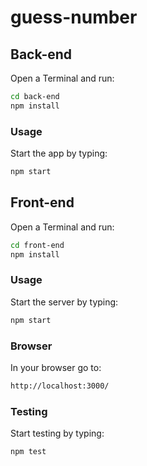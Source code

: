 # guess-number

## Back-end

Open a Terminal and run:

```sh
cd back-end
npm install
```

### Usage

Start the app by typing:

```sh
npm start
```

## Front-end

Open a Terminal and run:

```sh
cd front-end
npm install
```

### Usage

Start the server by typing:

```sh
npm start
```

### Browser

In your browser go to:

```sh
http://localhost:3000/
```

### Testing

Start testing by typing:

```sh
npm test
```
